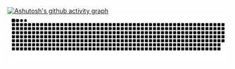 
[![Ashutosh's github activity graph](https://github-readme-activity-graph.vercel.app/graph?username=taiyorath&bg_color=000000&color=ff33f1&line=ffffff&point=ffb8b8&area=true&hide_border=true)](https://github.com/ashutosh00710/github-readme-activity-graph) <br>
![snake gif](https://github.com/Taiyorath/Taiyorath/blob/output/github-snake-dark.svg)

